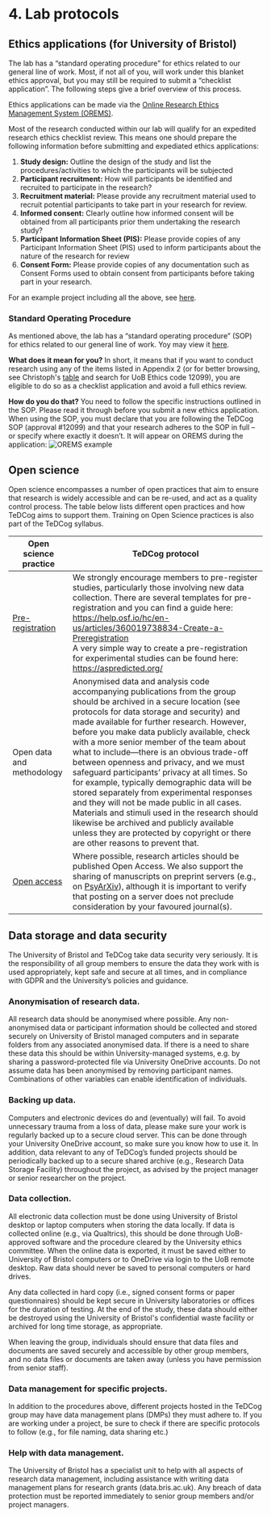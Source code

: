 # 4. Lab protocols
## Ethics applications (for University of Bristol)
The lab has a “standard operating procedure” for ethics related to our general line of work. Most, if not all of you, will work under this blanket ethics approval, but you may still be required to submit a “checklist application”. The following steps give a brief overview of this process. 

Ethics applications can be made via the [Online Research Ethics Management System (OREMS)](https://orems.bristol.ac.uk).

Most of the research conducted within our lab will qualify for an expedited research ethics checklist review. This means one should prepare the following information before submitting and expediated ethics applications:

1.	**Study design:** Outline the design of the study and list the procedures/activities to which the participants will be subjected
2.	**Participant recruitment:** How will participants be identified and recruited to participate in the research?
3.	**Recruitment material:** Please provide any recruitment material used to recruit potential participants to take part in your research for review.
4.	**Informed consent:** Clearly outline how informed consent will be obtained from all participants prior them undertaking the research study?
5.	**Participant Information Sheet (PIS):** Please provide copies of any Participant Information Sheet (PIS) used to inform participants about the nature of the research for review
6.	**Consent Form:** Please provide copies of any documentation such as Consent Forms used to obtain consent from participants before taking part in your research.

For an example project including all the above, see [here](https://uob.sharepoint.com/:f:/t/grp-lewandowsky-lab/EgLX4WVaFKJCjGxMmIi9cSgBjOVAc_NtsZOFjcR6fGVWeg?e=X6oPIu).

### Standard Operating Procedure
As mentioned above, the lab has a “standard operating procedure” (SOP) for ethics related to our general line of work.
Yoy may view it [here](https://uob.sharepoint.com/:f:/r/teams/grp-lewandowsky-lab/Shared%20Documents/Ethics_Example/SOP?csf=1&web=1&e=VkYcM0).
 
**What does it mean for you?** 
In short, it means that if you want to conduct research using any of the items listed in Appendix 2 (or for better browsing, see Christoph's [table](https://docs.google.com/spreadsheets/d/1f5gzEw6kRsyLwiC8kVjhsEP2DgRxL1Dvj900p494tKs/edit#gid=1762177533) and search for UoB Ethics code 12099), you are eligible to do so as a checklist application and avoid a full ethics review.

**How do you do that?** 
You need to follow the specific instructions outlined in the SOP. Please read it through before you submit a new ethics application. When using the SOP, you must declare that you are following the TeDCog SOP (approval #12099) and that your research adheres to the SOP in full – or specify where exactly it doesn’t. It will appear on OREMS during the application:
![OREMS example](./source/sop_check.png)

## Open science
Open science encompasses a number of open practices that aim to ensure that research is widely accessible and can be re-used, and act as a quality control process. The table below lists different open practices and how TeDCog aims to support them. Training on Open Science practices is also part of the TeDCog syllabus.

| Open science practice | TeDCog protocol |
|-----------------------|-----------------|
| [Pre-registration](https://www.cos.io/initiatives/prereg) | We strongly encourage members to pre-register studies, particularly those involving new data collection. There are several templates for pre-registration and you can find a guide here: https://help.osf.io/hc/en-us/articles/360019738834-Create-a-Preregistration <br> A very simple way to create a pre-registration for experimental studies can be found here: https://aspredicted.org/ |
| Open data and methodology | Anonymised data and analysis code accompanying publications from the group should be archived in a secure location (see protocols for data storage and security) and made available for further research. However, before you make data publicly available, check with a more senior member of the team about what to include—there is an obvious trade-off between openness and privacy, and we must safeguard participants’ privacy at all times. So for example, typically demographic data will be stored separately from experimental responses and they will not be made public in all cases. <br> Materials and stimuli used in the research should likewise be archived and publicly available unless they are protected by copyright or there are other reasons to prevent that. |
| [Open access](https://www.bristol.ac.uk/staff/researchers/open-access/) | Where possible, research articles should be published Open Access. We also support the sharing of manuscripts on preprint servers (e.g., on [PsyArXiv](https://psyarxiv.com/)), although it is important to verify that posting on a server does not preclude consideration by your favoured journal(s).|

## Data storage and data security

The University of Bristol and TeDCog take data security very seriously. It is the responsibility of all group members to ensure the data they work with is used appropriately, kept safe and secure at all times, and in compliance with GDPR and the University’s policies and guidance. 

### Anonymisation of research data. 
All research data should be anonymised where possible. Any non-anonymised data or participant information should be collected and stored securely on University of Bristol managed computers and in separate folders from any associated anonymised data. If there is a need to share these data this should be within University-managed systems, e.g. by sharing a password-protected file via University OneDrive accounts. Do not assume data has been anonymised by removing participant names. Combinations of other variables can enable identification of individuals.

### Backing up data. 
Computers and electronic devices do and (eventually) will fail. To avoid unnecessary trauma from a loss of data, please make sure your work is regularly backed up to a secure cloud server. This can be done through your University OneDrive account, so make sure you know how to use it. In addition, data relevant to any of TeDCog’s funded projects should be periodically backed up to a secure shared archive (e.g., Research Data Storage Facility) throughout the project, as advised by the project manager or senior researcher on the project. 

### Data collection. 
All electronic data collection must be done using University of Bristol desktop or laptop computers when storing the data locally. If data is collected online (e.g., via Qualtrics), this should be done through UoB-approved software and the procedure cleared by the University ethics committee. When the online data is exported, it must be saved either to University of Bristol computers or to OneDrive via login to the UoB remote desktop. Raw data should never be saved to personal computers or hard drives.

Any data collected in hard copy (i.e., signed consent forms or paper questionnaires) should be kept secure in University laboratories or offices for the duration of testing. At the end of the study, these data should either be destroyed using the University of Bristol's confidential waste facility or archived for long time storage, as appropriate.

When leaving the group, individuals should ensure that data files and documents are saved securely and accessible by other group members, and no data files or documents are taken away (unless you have permission from senior staff).

### Data management for specific projects. 
In addition to the procedures above, different projects hosted in the TeDCog group may have data management plans (DMPs) they must adhere to. If you are working under a project, be sure to check if there are specific protocols to follow (e.g., for file naming, data sharing etc.)

### Help with data management. 
The University of Bristol has a specialist unit to help with all aspects of research data management, including assistance with writing data management plans for research grants (data.bris.ac.uk). Any breach of data protection must be reported immediately to senior group members and/or project managers. 
